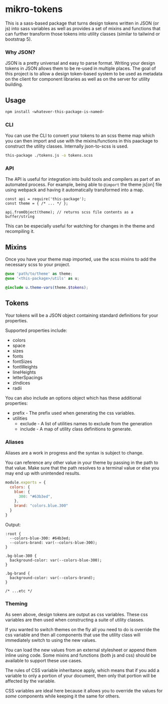 # mikro-tokens

This is a sass-based package that turns design tokens written in JSON (or js) into sass variables as well as provides a set of mixins and functions that can further transform those tokens into utility classes (similar to tailwind or bootstrap 5).

### Why JSON?

JSON is a pretty universal and easy to parse format. Writing your design tokens in JSON allows them to be re-used in multiple places. The goal of this project is to allow a design token-based system to be used as metadata on the client for component libraries as well as on the server for utility building.

## Usage

```sh
npm install <whatever-this-package-is-named>
```

### CLI

You can use the CLI to convert your tokens to an scss theme map which you can then import and use with the mixins/functions in this paackage to construct the utility classes. Internally json-to-scss is used.

```sh
this-package ./tokens.js -o tokens.scss
```

### API

The API is useful for integration into build tools and compilers as part of an automated process. For example, being able to `@import` the theme js[on] file using webpack and having it automatically transformed into a map.

```
const api = require('this-package');
const theme = { /* ... */ };

api.fromObject(theme); // returns scss file contents as a buffer/string
```

This can be especially useful for watching for changes in the theme and recompiling it.

## Mixins

Once you have your theme map imported, use the scss mixins to add the necessary scss to your project.

```scss
@use 'path/to/theme' as theme;
@use '<this-package>/utils' as u;

@include u.theme-vars(theme.$tokens);
```

## Tokens

Your tokens will be a JSON object containing standard definitions for your properties.

Supported properties include:

- colors
- space
- sizes
- fonts
- fontSizes
- fontWeights
- lineHeights
- letterSpacings
- zIndices
- radii

You can also include an options object which has these additional properties:

- prefix - The prefix used when generating the css variables.
- utilities
  - exclude - A list of utilities names to exclude from the generation
  - include - A map of utility class definitions to generate.

### Aliases

Aliases are a work in progress and the syntax is subject to change.

You can reference any other value in your theme by passing in the path to that value. Make sure that the path resolves to a terminal value or else you may end up with unintended results.

```js
module.exports = {
  colors: {
    blue: {
      300: "#63b3ed",
    },
    brand: "colors.blue.300"
  }
}
```

Output:

```
:root {
  --colors-blue-300: #64b3ed;
  --colors-brand: var(--colors-blue-300);
}

.bg-blue-300 {
  background-color: var(--colors-blue-300);
}

.bg-brand {
  background-color: var(--colors-brand);
}

/* ...etc */
```

### Theming

As seen above, design tokens are output as css variables.
These css variables are then used when constructing a suite of utility classes.

If you wanted to switch themes on the fly all you need to do is override the css variable and then all components that use the utility class will immediately switch to using the new values.

You can load the new values from an external stylesheet or append them inline using code. Some mixins and functions (both js and css) should be available to support these use cases.

The rules of CSS variable inheritance apply, which means that if you add a variable to only a portion of your document, then only that portion will be affected by the variable.

CSS variables are ideal here because it allows you to override the values for _some_ components while keeping it the same for others.
